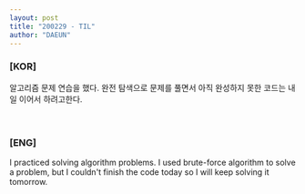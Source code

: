 ```yaml
---
layout: post
title: "200229 - TIL"
author: "DAEUN"
---
```


### [KOR]
알고리즘 문제 연습을 했다. 완전 탐색으로 문제를 풀면서 아직 완성하지 못한 코드는 내일 이어서 하려고한다.
<br><br><br>
### [ENG]
I practiced solving algorithm problems. I used brute-force algorithm to solve a problem, but I couldn't finish the code today so I will keep solving it tomorrow.